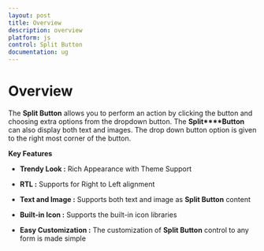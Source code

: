 ```yaml
---
layout: post
title: Overview
description: overview
platform: js
control: Split Button
documentation: ug
---
```


# Overview

The **Split Button** allows you to perform an action by clicking the button and choosing extra options from the dropdown button. The **Split****Button** can also display both text and images. The drop down button option is given to the right most corner of the button.

**Key Features**

* **Trendy Look :** Rich Appearance with Theme Support

* **RTL :** Supports for Right to Left alignment

* **Text and Image :** Supports both text and image as **Split Button** content

* **Built-in Icon :** Supports the built-in icon libraries

* **Easy Customization :** The customization of **Split Button** control to any form is made simple



